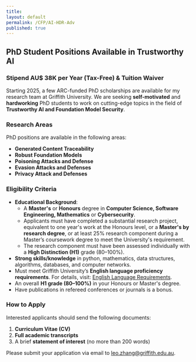```yaml
---
title:
layout: default
permalink: /CFP/AI-HDR-Adv
published: true
---
```



## **PhD Student Positions Available in Trustworthy AI**
### **Stipend AU$ 38K per Year (Tax-Free) & Tuition Waiver**

Starting 2025, a few ARC-funded PhD scholarships are available for my research team at Griffith University. We are seeking **self-motivated** and **hardworking** PhD students to work on cutting-edge topics in the field of **Trustworthy AI and Foundation Model Security**.

### **Research Areas**
PhD positions are available in the following areas:
- **Generated Content Traceability**
- **Robust Foundation Models**
- **Poisoning Attacks and Defense**
- **Evasion Attacks and Defenses**
- **Privacy Attack and Defenses**

### **Eligibility Criteria**
- **Educational Background**: 
  - A **Master's** or **Honours** degree in **Computer Science, Software Engineering, Mathematics** or **Cybersecurity**.
  - Applicants must have completed a substantial research project, equivalent to one year's work at the Honours level, or a **Master's by research degree**, or at least 25% research component during a Master’s coursework degree to meet the University's requirement. 
  - The research component must have been assessed individually with a **High Distinction (H1)** grade (80–100%).
- **Strong skills/knowledge** in python, mathematics, data structures, algorithms, databases, and computer networks.
- Must meet Griffith University’s **English language proficiency requirements**. For details, visit: [English Language Requirements](https://www.griffith.edu.au/apply/international/understanding-entry-requirements).
- An overall **H1 grade (80–100%)** in your Honours or Master's degree.
- Have publications in refereed conferences or journals is a bonus.

### **How to Apply**
Interested applicants should send the following documents:
1. **Curriculum Vitae (CV)**
2. **Full academic transcripts**
3. A brief **statement of interest** (no more than 200 words)

Please submit your application via email to [leo.zhang@griffith.edu.au](leo.zhang@griffith.edu.au).

